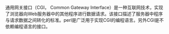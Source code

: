 通用网关接口（CGI， Common Gateway Interface）是一种互联网技术，实现了浏览器向Web服务器中的其他程序进行数据请求。该接口描述了服务器中程序与请求数据之间转化的标准。perl是广泛用于实现CGI的编程语言。另外CGI是不依赖编程语言的接口。